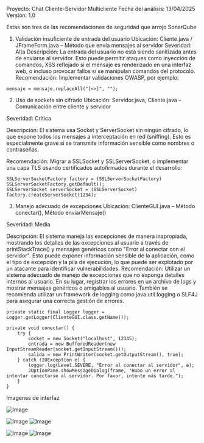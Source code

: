 Proyecto: Chat Cliente-Servidor Multicliente
Fecha del análisis: 13/04/2025
Versión: 1.0

Estas son tres de las recomendaciones de seguridad que arrojo SonarQube 

1. Validación insuficiente de entrada del usuario
Ubicación: Cliente.java / JFrameForm.java – Método que envía mensajes al servidor
Severidad: Alta
Descripción:
La entrada del usuario no está siendo sanitizada antes de enviarse al servidor. Esto puede permitir ataques como inyección de comandos, XSS reflejado si el mensaje es renderizado en una interfaz web, o incluso provocar fallos si se manipulan comandos del protocolo.
Recomendación:
Implementar validaciones OWASP, por ejemplo:
```
mensaje = mensaje.replaceAll("[<>]", ""); 
```

2. Uso de sockets sin cifrado
Ubicación: Servidor.java, Cliente.java – Comunicación entre cliente y servidor

Severidad: Crítica

Descripción:
El sistema usa Socket y ServerSocket sin ningún cifrado, lo que expone todos los mensajes a interceptación en red (sniffing). Esto es especialmente grave si se transmite información sensible como nombres o contraseñas.

Recomendación:
Migrar a SSLSocket y SSLServerSocket, o implementar una capa TLS usando certificados autofirmados durante el desarrollo:
```
SSLServerSocketFactory factory = (SSLServerSocketFactory) SSLServerSocketFactory.getDefault();
SSLServerSocket serverSocket = (SSLServerSocket) factory.createServerSocket(1234);
```
3. Manejo adecuado de excepciones
Ubicación: ClienteGUI.java – Método conectar(), Método enviarMensaje()

Severidad: Media

Descripción: El sistema maneja las excepciones de manera inapropiada, mostrando los detalles de las excepciones al usuario a través de printStackTrace() y mensajes genéricos como "Error al conectar con el servidor". Esto puede exponer información sensible de la aplicación, como el tipo de excepción y la pila de ejecución, lo que puede ser explotado por un atacante para identificar vulnerabilidades.
Recomendación: Utilizar un sistema adecuado de manejo de excepciones que no exponga detalles internos al usuario. En su lugar, registrar los errores en un archivo de logs y mostrar mensajes genéricos o amigables al usuario. También se recomienda utilizar un framework de logging como java.util.logging o SLF4J para asegurar una correcta gestión de errores. 

```
private static final Logger logger = Logger.getLogger(ClienteGUI.class.getName());

private void conectar() {
    try {
        socket = new Socket("localhost", 12345);
        entrada = new BufferedReader(new InputStreamReader(socket.getInputStream()));
        salida = new PrintWriter(socket.getOutputStream(), true);
    } catch (IOException e) {
        logger.log(Level.SEVERE, "Error al conectar al servidor", e);
        JOptionPane.showMessageDialog(frame, "Hubo un error al intentar conectarse al servidor. Por favor, intente más tarde.");
    }
}
 ```

Imagenes de interfaz 

![Image](https://github.com/user-attachments/assets/ba80b91d-f007-4e5b-ae72-d06ef3662d39)

![Image](https://github.com/user-attachments/assets/9e688ee6-a702-4456-85d5-3246f7d1e164)
![Image](https://github.com/user-attachments/assets/28b52e02-5cce-41b3-a04b-2dcc5763bcea)

![Image](https://github.com/user-attachments/assets/d3b1e2cd-e73d-4b9f-8995-69b4716a5e86)
![Image](https://github.com/user-attachments/assets/975bc3bb-100a-4fec-93d1-aeda9682db5d)

